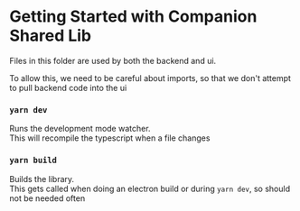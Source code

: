 # Getting Started with Companion Shared Lib

Files in this folder are used by both the backend and ui.

To allow this, we need to be careful about imports, so that we don't attempt to pull backend code into the ui

### `yarn dev`

Runs the development mode watcher.\
This will recompile the typescript when a file changes

### `yarn build`

Builds the library.\
This gets called when doing an electron build or during `yarn dev`, so should not be needed often
